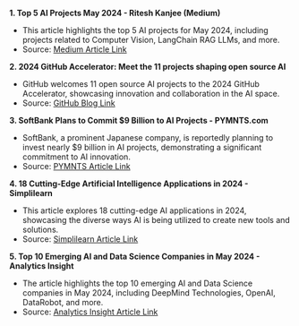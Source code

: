 **1. Top 5 AI Projects May 2024 - Ritesh Kanjee (Medium)**
- This article highlights the top 5 AI projects for May 2024, including projects related to Computer Vision, LangChain RAG LLMs, and more.
- Source: [Medium Article Link](https://augmentedstartups.medium.com/top-5-ai-projects-may-2024-24eccdc8c76e)

**2. 2024 GitHub Accelerator: Meet the 11 projects shaping open source AI**
- GitHub welcomes 11 open source AI projects to the 2024 GitHub Accelerator, showcasing innovation and collaboration in the AI space.
- Source: [GitHub Blog Link](https://github.blog/2024-05-23-2024-github-accelerator-meet-the-11-projects-shaping-open-source-ai/)

**3. SoftBank Plans to Commit $9 Billion to AI Projects - PYMNTS.com**
- SoftBank, a prominent Japanese company, is reportedly planning to invest nearly $9 billion in AI projects, demonstrating a significant commitment to AI innovation.
- Source: [PYMNTS Article Link](https://www.pymnts.com/artificial-intelligence-2/2024/softbank-plans-to-commit-9-billion-to-ai-projects/)

**4. 18 Cutting-Edge Artificial Intelligence Applications in 2024 - Simplilearn**
- This article explores 18 cutting-edge AI applications in 2024, showcasing the diverse ways AI is being utilized to create new tools and solutions.
- Source: [Simplilearn Article Link](https://www.simplilearn.com/tutorials/artificial-intelligence-tutorial/artificial-intelligence-applications)

**5. Top 10 Emerging AI and Data Science Companies in May 2024 - Analytics Insight**
- The article highlights the top 10 emerging AI and Data Science companies in May 2024, including DeepMind Technologies, OpenAI, DataRobot, and more.
- Source: [Analytics Insight Article Link](https://www.analyticsinsight.net/data-science/top-10-emerging-ai-and-data-science-companies-in-may-2024)